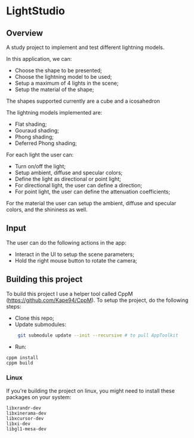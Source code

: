 # LightStudio

## Overview

A study project to implement and test different lightning models. 

In this application, we can:
- Choose the shape to be presented;
- Choose the lightning model to be used;
- Setup a maximum of 4 lights in the scene;
- Setup the material of the shape;

The shapes supported currently are a cube and a icosahedron

The lightning models implemented are:
- Flat shading;
- Gouraud shading;
- Phong shading;
- Deferred Phong shading;

For each light the user can:
- Turn on/off the light;
- Setup ambient, diffuse and specular colors;
- Define the light as directional or point light;
- For directional light, the user can define a direction;
- For point light, the user can define the attenuation coefficients;

For the material the user can setup the ambient, diffuse and specular colors, and the shininess as well.

## Input

The user can do the following actions in the app:
- Interact in the UI to setup the scene parameters;
- Hold the right mouse button to rotate the camera;

## Building this project

To build this project I use a helper tool called CppM (https://github.com/Kape94/CppM). To setup the project, do the following steps:
- Clone this repo;
- Update submodules:
  ```bash
   git submodule update --init --recursive # to pull AppToolkit
  ```
- Run:

```
cppm install
cppm build
```

### Linux

If you're building the project on linux, you might need to install these packages on your system:

```
libxrandr-dev
libxinerama-dev
libxcursor-dev
libxi-dev
libgl1-mesa-dev
```
